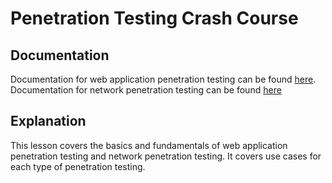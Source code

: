 # Penetration Testing Crash Course

## Documentation
Documentation for web application penetration testing can be found [here](https://www.youtube.com/watch?v=X4eRbHgRawI&list=WL&index=2&t=115s). Documentation for network penetration testing can be found [here]()

## Explanation
This lesson covers the basics and fundamentals of web application penetration testing and network penetration testing. It covers use cases for each type of penetration testing.
